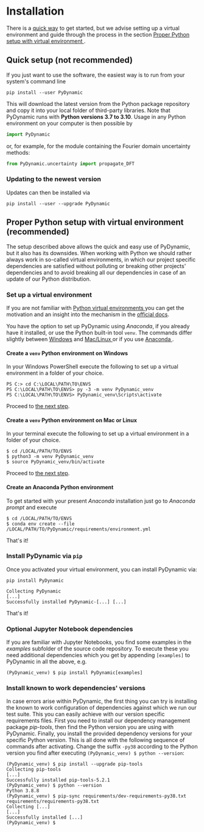 # Installation

There is a [quick way](#quick-setup-not-recommended) to get started, but we advise 
setting up a virtual environment and guide through the process in the section
[Proper Python setup with virtual environment
](#proper-python-setup-with-virtual-environment-recommended).

## Quick setup (**not recommended**)

If you just want to use the software, the easiest way is to run from your
system's command line

```shell
pip install --user PyDynamic
```

This will download the latest version from the Python package repository
and copy it into your local folder of third-party libraries. Note that
PyDynamic runs with **Python versions 3.7 to 3.10**. Usage in any Python
environment on your computer is then possible by

```python
import PyDynamic
```

or, for example, for the module containing the Fourier domain uncertainty
methods:

```python
from PyDynamic.uncertainty import propagate_DFT
```

### Updating to the newest version

Updates can then be installed via

```shell
pip install --user --upgrade PyDynamic
```

## Proper Python setup with virtual environment (**recommended**)

The setup described above allows the quick and easy use of PyDynamic, but it also has
its downsides. When working with Python we should rather always work in so-called
virtual environments, in which our project specific dependencies are satisfied
without polluting or breaking other projects' dependencies and to avoid breaking all
our dependencies in case of an update of our Python distribution.

### Set up a virtual environment

If you are not familiar with [Python virtual environments
](https://docs.python.org/3/glossary.html#term-virtual-environment) you can get the
motivation and an insight into the mechanism in the
[official docs](https://docs.python.org/3/tutorial/venv.html).

You have the option to set up PyDynamic using _Anaconda_, if you already have it 
installed, or use the Python built-in tool `venv`. The commands differ slightly 
between [Windows](#create-a-venv-python-environment-on-windows) and [Mac/Linux
](#create-a-venv-python-environment-on-mac-or-linux) or if you use [Anaconda
](#create-an-anaconda-python-environment).

#### Create a `venv` Python environment on Windows

In your Windows PowerShell execute the following to set up a virtual environment in
a folder of your choice.

```shell
PS C:> cd C:\LOCAL\PATH\TO\ENVS
PS C:\LOCAL\PATH\TO\ENVS> py -3 -m venv PyDynamic_venv
PS C:\LOCAL\PATH\TO\ENVS> PyDynamic_venv\Scripts\activate
```

Proceed to [the next step](#install-pydynamic-via-pip).

#### Create a `venv` Python environment on Mac or Linux

In your terminal execute the following to set up a virtual environment in a folder
of your choice.

```shell
$ cd /LOCAL/PATH/TO/ENVS
$ python3 -m venv PyDynamic_venv
$ source PyDynamic_venv/bin/activate
```

Proceed to [the next step](#install-pydynamic-via-pip).

#### Create an Anaconda Python environment

To get started with your present *Anaconda* installation just go to *Anaconda
prompt* and execute

```shell
$ cd /LOCAL/PATH/TO/ENVS
$ conda env create --file /LOCAL/PATH/TO/PyDynamic/requirements/environment.yml 
```

That's it!

### Install PyDynamic via `pip`

Once you activated your virtual environment, you can install PyDynamic via:

```shell
pip install PyDynamic
```

```shell
Collecting PyDynamic
[...]
Successfully installed PyDynamic-[...] [...]
```

That's it!

### Optional Jupyter Notebook dependencies

If you are familiar with Jupyter Notebooks, you find some examples in the _examples_
subfolder of the source code repository. To execute these you need additional 
dependencies which you get by appending `[examples]` to PyDynamic in all 
the above, e.g.

```shell
(PyDynamic_venv) $ pip install PyDynamic[examples]
```

### Install known to work dependencies' versions

In case errors arise within PyDynamic, the first thing you can try is installing the
known to work configuration of dependencies against which we run our test suite. This
you can easily achieve with our version specific requirements files. First you need
to install our dependency management package _pip-tools_, then find the Python
version you are using with PyDynamic. Finally, you install the provided dependency
versions for your specific Python version. This is all done with the following
sequence of commands after activating. Change the suffix `-py38` according to the
Python version you find after executing `(PyDynamic_venv) $ python --version`:

```shell
(PyDynamic_venv) $ pip install --upgrade pip-tools
Collecting pip-tools
[...]
Successfully installed pip-tools-5.2.1
(PyDynamic_venv) $ python --version
Python 3.8.8
(PyDynamic_venv) $ pip-sync requirements/dev-requirements-py38.txt requirements/requirements-py38.txt
Collecting [...]
[...]
Successfully installed [...]
(PyDynamic_venv) $
```
